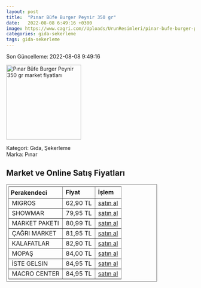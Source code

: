 ```yaml
---
layout: post
title:  "Pınar Büfe Burger Peynir 350 gr"
date:   2022-08-08 6:49:16 +0300
image: https://www.cagri.com//Uploads/UrunResimleri/pinar-bufe-burger-peynir-350-gr--706b-.jpg
categories: gida-sekerleme
tags: gida-sekerleme
---
```


Son Güncelleme: 2022-08-08 9:49:16

<img src="https://www.cagri.com//Uploads/UrunResimleri/pinar-bufe-burger-peynir-350-gr--706b-.jpg" width="200" alt="Pınar Büfe Burger Peynir 350 gr market fiyatları" />

Kategori: Gıda, Şekerleme
<br />
Marka: Pınar

<h2>Market ve Online Satış Fiyatları</h2>

<table border="1" style="padding: 5px;width:80%;">
  <tr>
    <td style="padding: 5px;"><strong>Perakendeci</strong></td>
    <td><strong>Fiyat</strong></td>
    <td><strong>İşlem</strong></td>
  </tr>
  <tr>
              <td title="Migros">MIGROS</td>
              <td>62,90 TL</td>
              <td><a title="Migros" target="_blank" href="https://www.migros.com.tr/pinar-burger-dilimli-peynir-350-g-p-9d2ac4">satın al</a></td>
            </tr><tr>
              <td title="Showmar">SHOWMAR</td>
              <td>79,95 TL</td>
              <td><a title="Showmar" target="_blank" href="https://www.showmar.com.tr/urun/pinar-burger-dilimli-350gr">satın al</a></td>
            </tr><tr>
              <td title="Market Paketi">MARKET PAKETI</td>
              <td>80,99 TL</td>
              <td><a title="Market Paketi" target="_blank" href="https://www.marketpaketi.com.tr/pinar-burger-dilimli-peynir-350-gr-p-6594">satın al</a></td>
            </tr><tr>
              <td title="Çağrı Market">ÇAĞRI MARKET</td>
              <td>81,95 TL</td>
              <td><a title="Çağrı Market" target="_blank" href="https://www.cagri.com/pinar-bufe-burger-peynir-350-gr">satın al</a></td>
            </tr><tr>
              <td title="Kalafatlar">KALAFATLAR</td>
              <td>82,90 TL</td>
              <td><a title="Kalafatlar" target="_blank" href="https://www.kalafatlar.com/urun/pinar-burger-dilimli-peynir-350-gr">satın al</a></td>
            </tr><tr>
              <td title="Mopaş">MOPAŞ</td>
              <td>84,00 TL</td>
              <td><a title="Mopaş" target="_blank" href="https://www.mopas.com.tr/pinar-burger-dilimli-kasar-350-gr/p/641">satın al</a></td>
            </tr><tr>
              <td title="İste Gelsin">İSTE GELSIN</td>
              <td>84,95 TL</td>
              <td><a title="İste Gelsin" target="_blank" href="https://www.istegelsin.com/urun/pinar-burger-peynir-dilimli-350-gr_PIN48-AD">satın al</a></td>
            </tr><tr>
              <td title="Macro Center">MACRO CENTER</td>
              <td>84,95 TL</td>
              <td><a title="Macro Center" target="_blank" href="https://www.macrocenter.com.tr/pinar-burger-dilimli-peynir-350-g-p-9d2ac4">satın al</a></td>
            </tr>
</table>

